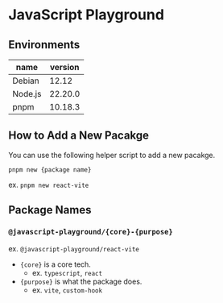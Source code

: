# JavaScript Playground

## Environments

| name    | version |
| ------- | ------- |
| Debian  | 12.12   |
| Node.js | 22.20.0 |
| pnpm    | 10.18.3 |

## How to Add a New Pacakge

You can use the following helper script to add a new pacakge.  

```shell
pnpm new {package name}
```

ex. `pnpm new react-vite`

## Package Names

### `@javascript-playground/{core}-{purpose}`

ex. `@javascript-playground/react-vite`

- `{core}` is a core tech.
  - ex. `typescript`, `react`
- `{purpose}` is what the package does.
  - ex. `vite`, `custom-hook`
